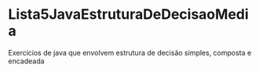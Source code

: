 # Lista5JavaEstruturaDeDecisaoMedia
Exercícios de java que envolvem estrutura de decisão simples, composta e encadeada
